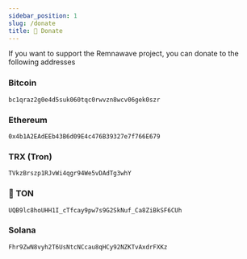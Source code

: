 ```yaml
---
sidebar_position: 1
slug: /donate
title: 💎 Donate
---
```


If you want to support the Remnawave project, you can donate to the following addresses

### Bitcoin

```
bc1qraz2g0e4d5suk060tqc0rwvzn8wcv06gek0szr
```

### Ethereum

```
0x4b1A2EAdEEb43B6d09E4c476B39327e7f766E679
```

### TRX (Tron)

```
TVkzBrszp1RJvWi4qgr94We5vDAdTg3whY
```

### 💎 TON

```
UQB9lc8hoUHH1I_cTfcay9pw7s9G2SkNuf_Ca8ZiBkSF6CUh
```

### Solana

```
Fhr9ZwN8vyh2T6UsNtcNCcau8qHCy92NZKTvAxdrFXKz
```
